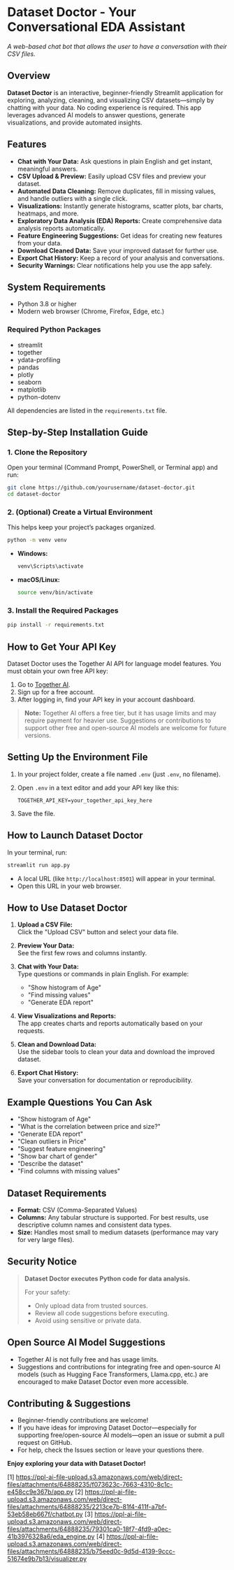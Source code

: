 # Dataset Doctor - Your Conversational EDA Assistant

*A web-based chat bot that allows the user to have a conversation with their CSV files.*

## Overview

**Dataset Doctor** is an interactive, beginner-friendly Streamlit application for exploring, analyzing, cleaning, and visualizing CSV datasets—simply by chatting with your data. No coding experience is required. This app leverages advanced AI models to answer questions, generate visualizations, and provide automated insights.

## Features

- **Chat with Your Data:** Ask questions in plain English and get instant, meaningful answers.
- **CSV Upload & Preview:** Easily upload CSV files and preview your dataset.
- **Automated Data Cleaning:** Remove duplicates, fill in missing values, and handle outliers with a single click.
- **Visualizations:** Instantly generate histograms, scatter plots, bar charts, heatmaps, and more.
- **Exploratory Data Analysis (EDA) Reports:** Create comprehensive data analysis reports automatically.
- **Feature Engineering Suggestions:** Get ideas for creating new features from your data.
- **Download Cleaned Data:** Save your improved dataset for further use.
- **Export Chat History:** Keep a record of your analysis and conversations.
- **Security Warnings:** Clear notifications help you use the app safely.

## System Requirements

- Python 3.8 or higher
- Modern web browser (Chrome, Firefox, Edge, etc.)

### Required Python Packages

- streamlit
- together
- ydata-profiling
- pandas
- plotly
- seaborn
- matplotlib
- python-dotenv

All dependencies are listed in the `requirements.txt` file.

## Step-by-Step Installation Guide

### 1. Clone the Repository

Open your terminal (Command Prompt, PowerShell, or Terminal app) and run:

```bash
git clone https://github.com/yourusername/dataset-doctor.git
cd dataset-doctor
```

### 2. (Optional) Create a Virtual Environment

This helps keep your project’s packages organized.

```bash
python -m venv venv
```

- **Windows:**  
  ```bash
  venv\Scripts\activate
  ```
- **macOS/Linux:**  
  ```bash
  source venv/bin/activate
  ```

### 3. Install the Required Packages

```bash
pip install -r requirements.txt
```

## How to Get Your API Key

Dataset Doctor uses the Together AI API for language model features. You must obtain your own free API key:

1. Go to [Together AI](https://www.together.ai/).
2. Sign up for a free account.
3. After logging in, find your API key in your account dashboard.

> **Note:** Together AI offers a free tier, but it has usage limits and may require payment for heavier use. Suggestions or contributions to support other free and open-source AI models are welcome for future versions.

## Setting Up the Environment File

1. In your project folder, create a file named `.env` (just `.env`, no filename).
2. Open `.env` in a text editor and add your API key like this:

   ```
   TOGETHER_API_KEY=your_together_api_key_here
   ```

3. Save the file.

## How to Launch Dataset Doctor

In your terminal, run:

```bash
streamlit run app.py
```

- A local URL (like `http://localhost:8501`) will appear in your terminal.
- Open this URL in your web browser.

## How to Use Dataset Doctor

1. **Upload a CSV File:**  
   Click the "Upload CSV" button and select your data file.

2. **Preview Your Data:**  
   See the first few rows and columns instantly.

3. **Chat with Your Data:**  
   Type questions or commands in plain English. For example:
   - "Show histogram of Age"
   - "Find missing values"
   - "Generate EDA report"

4. **View Visualizations and Reports:**  
   The app creates charts and reports automatically based on your requests.

5. **Clean and Download Data:**  
   Use the sidebar tools to clean your data and download the improved dataset.

6. **Export Chat History:**  
   Save your conversation for documentation or reproducibility.

## Example Questions You Can Ask

- "Show histogram of Age"
- "What is the correlation between price and size?"
- "Generate EDA report"
- "Clean outliers in Price"
- "Suggest feature engineering"
- "Show bar chart of gender"
- "Describe the dataset"
- "Find columns with missing values"

## Dataset Requirements

- **Format:** CSV (Comma-Separated Values)
- **Columns:** Any tabular structure is supported. For best results, use descriptive column names and consistent data types.
- **Size:** Handles most small to medium datasets (performance may vary for very large files).

## Security Notice

> **Dataset Doctor executes Python code for data analysis.**
>
> For your safety:
> - Only upload data from trusted sources.
> - Review all code suggestions before executing.
> - Avoid using sensitive or private data.

## Open Source AI Model Suggestions

- Together AI is not fully free and has usage limits.
- Suggestions and contributions for integrating free and open-source AI models (such as Hugging Face Transformers, Llama.cpp, etc.) are encouraged to make Dataset Doctor even more accessible.

## Contributing & Suggestions

- Beginner-friendly contributions are welcome!
- If you have ideas for improving Dataset Doctor—especially for supporting free/open-source AI models—open an issue or submit a pull request on GitHub.
- For help, check the Issues section or leave your questions there.

**Enjoy exploring your data with Dataset Doctor!**

[1] https://ppl-ai-file-upload.s3.amazonaws.com/web/direct-files/attachments/64888235/f073623c-7663-4310-8c1c-e458cc9e367b/app.py
[2] https://ppl-ai-file-upload.s3.amazonaws.com/web/direct-files/attachments/64888235/2213ce7b-81f4-411f-a7bf-53eb58eb667f/chatbot.py
[3] https://ppl-ai-file-upload.s3.amazonaws.com/web/direct-files/attachments/64888235/79301ca0-18f7-4fd9-a0ec-41b3976328a6/eda_engine.py
[4] https://ppl-ai-file-upload.s3.amazonaws.com/web/direct-files/attachments/64888235/b75eed0c-9d5d-4139-9ccc-51674e9b7b13/visualizer.py
